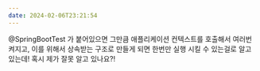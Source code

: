 ```yaml
---
date: 2024-02-06T23:21:54
---
```

@SpringBootTest 가 붙어있으면 그만큼 애플리케이션 컨텍스트를 호출해서 여러번 켜지고, 이를 위해서 상속받는 구조로 만들게 되면 한번만 실행 시킬 수 있는걸로 알고 있는데!
혹시 제가 잘못 알고 있나요?!